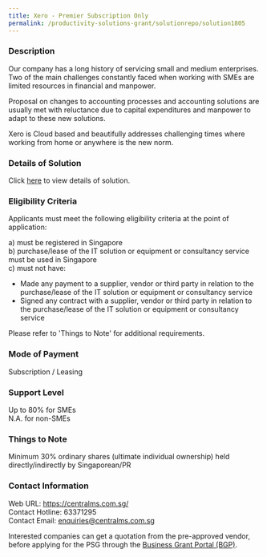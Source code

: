 ```yaml
---
title: Xero - Premier Subscription Only
permalink: /productivity-solutions-grant/solutionrepo/solution1805
---
```


### Description

Our company has a long history of servicing small and medium enterprises. Two of the main challenges constantly faced when working with SMEs are limited resources in financial and manpower.  

Proposal on changes to accounting processes and accounting solutions are usually met with reluctance due to capital expenditures and manpower to adapt to these new solutions.  

Xero  is Cloud based and beautifully addresses challenging times where working from home or anywhere is the new norm.

### Details of Solution

Click <a href='https://www.gobusiness.gov.sg/images/psg/Desensitised_Central_Management_20200563_Annex_3_Part_5.pdf' target='_blank' rel='noopener'>here</a> to view details of solution.

### Eligibility Criteria

Applicants must meet the following eligibility criteria at the point of application:

a) must be registered in Singapore <br>
b) purchase/lease of the IT solution or equipment or consultancy service must be used in Singapore <br>
c) must not have:
- Made any payment to a supplier, vendor or third party in relation to the purchase/lease of the IT solution or equipment or consultancy service
- Signed any contract with a supplier, vendor or third party in relation to the purchase/lease of the IT solution or equipment or consultancy service

Please refer to 'Things to Note' for additional requirements.

### Mode of Payment
Subscription / Leasing

### Support Level
Up to 80% for SMEs <br>
N.A. for non-SMEs

### Things to Note
Minimum 30% ordinary shares (ultimate individual ownership) held directly/indirectly by Singaporean/PR

### Contact Information
Web URL: https://centralms.com.sg/ <br>Contact Hotline: 63371295 <br>Contact Email: enquiries@centralms.com.sg <br>

Interested companies can get a quotation from the pre-approved vendor, before applying for the PSG through the <a target='_blank' rel='noopener' href='https://www.businessgrants.gov.sg/'>Business Grant Portal (BGP)</a>.
